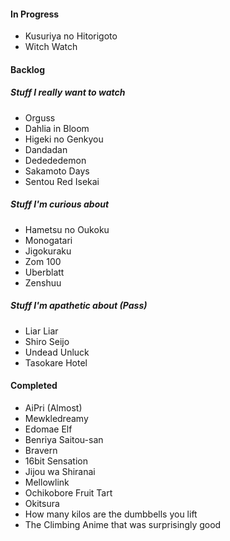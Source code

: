 #### In Progress

- Kusuriya no Hitorigoto
- Witch Watch

#### Backlog

##### Stuff I really want to watch

- Orguss
- Dahlia in Bloom
- Higeki no Genkyou
- Dandadan
- Dedededemon
- Sakamoto Days
- Sentou Red Isekai 
##### Stuff I'm curious about

- Hametsu no Oukoku
- Monogatari
- Jigokuraku
- Zom 100
- Uberblatt
- Zenshuu
##### Stuff I'm apathetic about (Pass)

- Liar Liar
- Shiro Seijo
- Undead Unluck
- Tasokare Hotel

#### Completed

- AiPri (Almost)
- Mewkledreamy
- Edomae Elf
- Benriya Saitou-san 
- Bravern
- 16bit Sensation
- Jijou wa Shiranai
- Mellowlink
- Ochikobore Fruit Tart
- Okitsura
- How many kilos are the dumbbells you lift
- The Climbing Anime that was surprisingly good